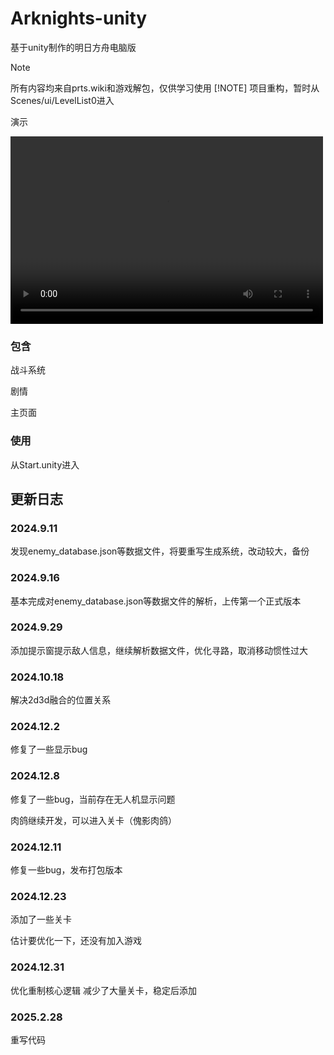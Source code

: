 # Arknights-unity
基于unity制作的明日方舟电脑版

>[!NOTE]
>所有内容均来自prts.wiki和游戏解包，仅供学习使用
>[!NOTE]
>项目重构，暂时从Scenes/ui/LevelList0进入

演示

<video src="https://github.com/user-attachments/assets/ec3e0922-8e89-4bfe-a18d-9914a9096708" controls="controls" width="500" height="300"></video>

### 包含

战斗系统

剧情

主页面

### 使用

从Start.unity进入

## 更新日志

### 2024.9.11

发现enemy_database.json等数据文件，将要重写生成系统，改动较大，备份

### 2024.9.16

基本完成对enemy_database.json等数据文件的解析，上传第一个正式版本

### 2024.9.29

添加提示窗提示敌人信息，继续解析数据文件，优化寻路，取消移动惯性过大

### 2024.10.18

解决2d3d融合的位置关系

### 2024.12.2

修复了一些显示bug

### 2024.12.8

修复了一些bug，当前存在无人机显示问题

肉鸽继续开发，可以进入关卡（傀影肉鸽）

### 2024.12.11

修复一些bug，发布打包版本

### 2024.12.23

添加了一些关卡

估计要优化一下，还没有加入游戏

### 2024.12.31

优化重制核心逻辑
减少了大量关卡，稳定后添加

### 2025.2.28

重写代码
